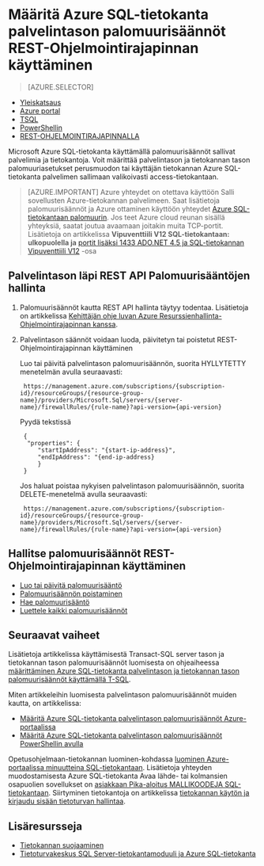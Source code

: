 <properties
    pageTitle="Azure SQL-tietokantaan palvelintason palomuurisäännöt REST-Ohjelmointirajapinnan käyttäminen | Microsoft Azure"
    description="Opettele määrittämään palomuurin IP-osoitteet, jotka käyttävät Azure SQL-tietokannat."
    services="sql-database"
    documentationCenter=""
    authors="stevestein"
    manager="jhubbard"
    editor=""/>


<tags
    ms.service="sql-database"
    ms.workload="data-management"
    ms.tgt_pltfrm="na"
    ms.devlang="dotnet"
    ms.topic="article" 
    ms.date="08/09/2016"
    ms.author="sstein"/>


#  <a name="configure-azure-sql-database-server-level-firewall-rules-using-the-rest-api"></a>Määritä Azure SQL-tietokanta palvelintason palomuurisäännöt REST-Ohjelmointirajapinnan käyttäminen


> [AZURE.SELECTOR]
- [Yleiskatsaus](sql-database-firewall-configure.md)
- [Azure portal](sql-database-configure-firewall-settings.md)
- [TSQL](sql-database-configure-firewall-settings-tsql.md)
- [PowerShellin](sql-database-configure-firewall-settings-powershell.md)
- [REST-OHJELMOINTIRAJAPINNALLA](sql-database-configure-firewall-settings-rest.md)


Microsoft Azure SQL-tietokanta käyttämällä palomuurisäännöt sallivat palvelimia ja tietokantoja. Voit määrittää palvelintason ja tietokannan tason palomuuriasetukset perusmuodon tai käyttäjän tietokannan Azure SQL-tietokanta palvelimen sallimaan valikoivasti access-tietokantaan.

> [AZURE.IMPORTANT] Azure yhteydet on otettava käyttöön Salli sovellusten Azure-tietokannan palvelimeen. Saat lisätietoja palomuurisäännöt ja Azure ottaminen käyttöön yhteydet [Azure SQL-tietokantaan palomuurin](sql-database-firewall-configure.md). Jos teet Azure cloud reunan sisällä yhteyksiä, saatat joutua avaamaan joitakin muita TCP-portit. Lisätietoja on artikkelissa **Vipuventtiili V12 SQL-tietokantaan: ulkopuolella ja** [portit lisäksi 1433 ADO.NET 4.5 ja SQL-tietokannan Vipuventtiili V12](sql-database-develop-direct-route-ports-adonet-v12.md) -osa


## <a name="manage-server-level-firewall-rules-through-rest-api"></a>Palvelintason läpi REST API Palomuurisääntöjen hallinta
1. Palomuurisäännöt kautta REST API hallinta täytyy todentaa. Lisätietoja on artikkelissa [Kehittäjän ohje luvan Azure Resurssienhallinta-Ohjelmointirajapinnan kanssa](../resource-manager-api-authentication.md).
2. Palvelintason säännöt voidaan luoda, päivitetyn tai poistetut REST-Ohjelmointirajapinnan käyttäminen

    Luo tai päivitä palvelintason palomuurisäännön, suorita HYLLYTETTY menetelmän avulla seuraavasti:
 
        https://management.azure.com/subscriptions/{subscription-id}/resourceGroups/{resource-group-name}/providers/Microsoft.Sql/servers/{server-name}/firewallRules/{rule-name}?api-version={api-version}
    
    Pyydä tekstissä

        {
         "properties": { 
            "startIpAddress": "{start-ip-address}", 
            "endIpAddress": "{end-ip-address}
            }
        } 
 

    Jos haluat poistaa nykyisen palvelintason palomuurisäännön, suorita DELETE-menetelmä avulla seuraavasti:
     
        https://management.azure.com/subscriptions/{subscription-id}/resourceGroups/{resource-group-name}/providers/Microsoft.Sql/servers/{server-name}/firewallRules/{rule-name}?api-version={api-version}


## <a name="manage-firewall-rules-using-the-rest-api"></a>Hallitse palomuurisäännöt REST-Ohjelmointirajapinnan käyttäminen

* [Luo tai päivitä palomuurisääntö](https://msdn.microsoft.com/library/azure/mt445501.aspx)
* [Palomuurisäännön poistaminen](https://msdn.microsoft.com/library/azure/mt445502.aspx)
* [Hae palomuurisääntö](https://msdn.microsoft.com/library/azure/mt445503.aspx)
* [Luettele kaikki palomuurisäännöt](https://msdn.microsoft.com/library/azure/mt604478.aspx)
 
## <a name="next-steps"></a>Seuraavat vaiheet

Lisätietoja artikkelissa käyttämisestä Transact-SQL server tason ja tietokannan tason palomuurisäännöt luomisesta on ohjeaiheessa [määrittäminen Azure SQL-tietokanta palvelintason ja tietokannan tason palomuurisäännöt käyttämällä T-SQL](sql-database-configure-firewall-settings-tsql.md). 

Miten artikkeleihin luomisesta palvelintason palomuurisäännöt muiden kautta, on artikkelissa: 

- [Määritä Azure SQL-tietokanta palvelintason palomuurisäännöt Azure-portaalissa](sql-database-configure-firewall-settings.md)
- [Määritä Azure SQL-tietokanta palvelintason palomuurisäännöt PowerShellin avulla](sql-database-configure-firewall-settings-powershell.md)

Opetusohjelmaan-tietokannan luominen-kohdassa [luominen Azure-portaalissa minuutteina SQL-tietokantaan](sql-database-get-started.md).
Lisätietoja yhteyden muodostamisesta Azure SQL-tietokanta Avaa lähde- tai kolmansien osapuolien sovellukset on [asiakkaan Pika-aloitus MALLIKOODEJA SQL-tietokantaan](https://msdn.microsoft.com/library/azure/ee336282.aspx).
Siirtyminen tietokantoja on artikkelissa [tietokannan käytön ja kirjaudu sisään tietoturvan hallintaa](https://msdn.microsoft.com/library/azure/ee336235.aspx).


## <a name="additional-resources"></a>Lisäresursseja

- [Tietokannan suojaaminen](sql-database-security.md)
- [Tietoturvakeskus SQL Server-tietokantamoduuli ja Azure SQL-tietokanta](https://msdn.microsoft.com/library/bb510589)

<!--Image references-->
[1]: ./media/sql-database-configure-firewall-settings/AzurePortalBrowseForFirewall.png
[2]: ./media/sql-database-configure-firewall-settings/AzurePortalFirewallSettings.png
<!--anchors-->

 
